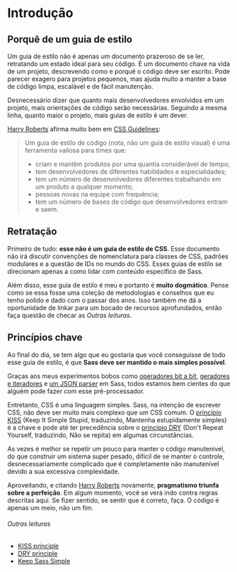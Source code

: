 
# Introdução

## Porquê de um guia de estilo

Um guia de estilo não é apenas um documento prazeroso de se ler, retratando um estado ideal para seu código. É um documento chave na vida de um projeto, descrevendo como e porquê o código deve ser escrito. Pode parecer exagero para projetos pequenos, mas ajuda muito a manter a base de código limpa, escalável e de fácil manutenção.

Desnecessário dizer que quanto mais desenvolvedores envolvidos em um projeto, mais orientações de código serão necessárias. Seguindo a mesma linha, quanto maior o projeto, mais guias de estilo é um dever.

[Harry Roberts](http://csswizardry.com) afirma muito bem em [CSS Guidelines](http://cssguidelin.es/#the-importance-of-a-styleguide):

<blockquote>
  <p>Um guia de estilo de código (nota, não um guia de estilo visual) é uma ferramenta valiosa para times que:</p>
  <ul>
    <li>criam e mantêm produtos por uma quantia considerável de tempo;</li>
    <li>tem desenvolvedores de diferentes habilidades e especialidades;</li>
    <li>tem um número de desenvolvedores diferentes trabalhando em um produto a qualquer momento;</li>
    <li>pessoas novas na equipe com frequência;</li>
    <li>tem um número de bases de código que desenvolvedores entram e saem.</li>
  </ul>
</blockquote>

## Retratação

Primeiro de tudo: **esse não é um guia de estilo de CSS**. Esse documento não irá discutir convenções de nomenclatura para classes de CSS, padrões modulares e a questão de IDs no mundo do CSS. Esses guias de estilo se direcionam apenas a como lidar com conteúdo específico de Sass.

Além disso, esse guia de estilo é meu e portanto é **muito dogmático**. Pense como se essa fosse uma coleção de metodologias e conselhos que eu tenho polido e dado com o passar dos anos. Isso também me dá a oportunidade de linkar para um bocado de recursos aprofundados, então faça questão de checar as *Outras leituras*.

## Princípios chave

Ao final do dia, se tem algo que eu gostaria que você conseguisse de todo esse guia de estilo, é que **Sass deve ser mantido o mais simples possível**.

Graças aos meus experimentos bobos como [operadores bit a bit](https://github.com/HugoGiraudel/SassyBitwise), [geradores e iteradores](https://github.com/HugoGiraudel/SassyIteratorsGenerators) e [um JSON parser](https://github.com/HugoGiraudel/SassyJSON) em Sass, todos estamos bem cientes do que alguém pode fazer com esse pré-processador.

Entretanto, CSS é uma linguagem simples. Sass, na intenção de escrever CSS, não deve ser muito mais complexo que um CSS comum. O [princípio KISS](http://en.wikipedia.org/wiki/KISS_principle) (Keep It Simple Stupid, traduzindo, Mantenha estupidamente simples) é a chave e pode até ter precedência sobre o [princípio DRY](http://en.wikipedia.org/wiki/Don%27t_repeat_yourself) (Don't Repeat Yourself, traduzindo, Não se repita) em algumas circunstâncias.

As vezes é melhor se repetir um pouco para manter o código manutenível, do que construir um sistema super pesado, difícil de se manter o controle, desnecessariamente complicado que é completamente não manutenível devido a sua excessiva complexidade.

Aproveitando, e citando [Harry Roberts](https://csswizardry.com) novamente, **pragmatismo triunfa sobre a perfeição**. Em algum momento, você se verá indo contra regras descritas aqui. Se fizer sentido, se sentir que é correto, faça. O código é apenas um meio, não um fim.

###### Outras leituras

* [KISS principle](http://en.wikipedia.org/wiki/KISS_principle)
* [DRY principle](http://en.wikipedia.org/wiki/Don%27t_repeat_yourself)
* [Keep Sass Simple](http://www.sitepoint.com/keep-sass-simple/)
